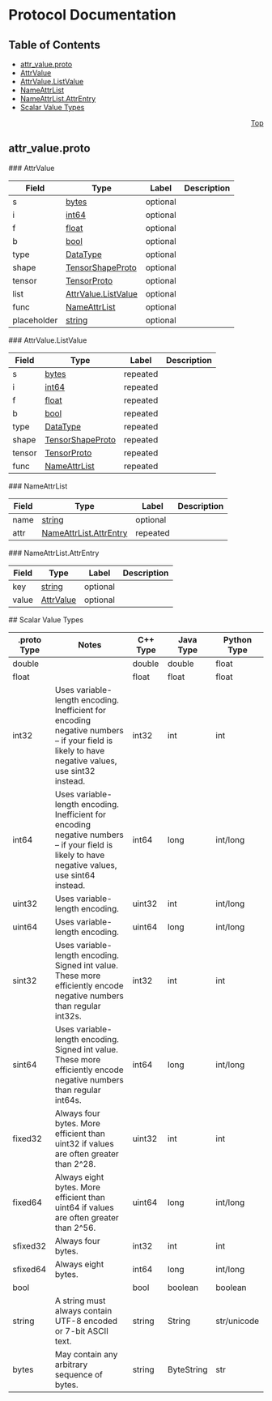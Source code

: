 # Protocol Documentation
<a name="top"/>

## Table of Contents
* [attr_value.proto](#attr_value.proto)
 * [AttrValue](#tensorflow.AttrValue)
 * [AttrValue.ListValue](#tensorflow.AttrValue.ListValue)
 * [NameAttrList](#tensorflow.NameAttrList)
 * [NameAttrList.AttrEntry](#tensorflow.NameAttrList.AttrEntry)
* [Scalar Value Types](#scalar-value-types)

<a name="attr_value.proto"/>
<p align="right"><a href="#top">Top</a></p>

## attr_value.proto



<a name="tensorflow.AttrValue"/>
### AttrValue


| Field | Type | Label | Description |
| ----- | ---- | ----- | ----------- |
| s | [bytes](#bytes) | optional |  |
| i | [int64](#int64) | optional |  |
| f | [float](#float) | optional |  |
| b | [bool](#bool) | optional |  |
| type | [DataType](#tensorflow.DataType) | optional |  |
| shape | [TensorShapeProto](#tensorflow.TensorShapeProto) | optional |  |
| tensor | [TensorProto](#tensorflow.TensorProto) | optional |  |
| list | [AttrValue.ListValue](#tensorflow.AttrValue.ListValue) | optional |  |
| func | [NameAttrList](#tensorflow.NameAttrList) | optional |  |
| placeholder | [string](#string) | optional |  |


<a name="tensorflow.AttrValue.ListValue"/>
### AttrValue.ListValue


| Field | Type | Label | Description |
| ----- | ---- | ----- | ----------- |
| s | [bytes](#bytes) | repeated |  |
| i | [int64](#int64) | repeated |  |
| f | [float](#float) | repeated |  |
| b | [bool](#bool) | repeated |  |
| type | [DataType](#tensorflow.DataType) | repeated |  |
| shape | [TensorShapeProto](#tensorflow.TensorShapeProto) | repeated |  |
| tensor | [TensorProto](#tensorflow.TensorProto) | repeated |  |
| func | [NameAttrList](#tensorflow.NameAttrList) | repeated |  |


<a name="tensorflow.NameAttrList"/>
### NameAttrList


| Field | Type | Label | Description |
| ----- | ---- | ----- | ----------- |
| name | [string](#string) | optional |  |
| attr | [NameAttrList.AttrEntry](#tensorflow.NameAttrList.AttrEntry) | repeated |  |


<a name="tensorflow.NameAttrList.AttrEntry"/>
### NameAttrList.AttrEntry


| Field | Type | Label | Description |
| ----- | ---- | ----- | ----------- |
| key | [string](#string) | optional |  |
| value | [AttrValue](#tensorflow.AttrValue) | optional |  |







<a name="scalar-value-types"/>
## Scalar Value Types

| .proto Type | Notes | C++ Type | Java Type | Python Type |
| ----------- | ----- | -------- | --------- | ----------- |
| <a name="double"/> double |  | double | double | float |
| <a name="float"/> float |  | float | float | float |
| <a name="int32"/> int32 | Uses variable-length encoding. Inefficient for encoding negative numbers – if your field is likely to have negative values, use sint32 instead. | int32 | int | int |
| <a name="int64"/> int64 | Uses variable-length encoding. Inefficient for encoding negative numbers – if your field is likely to have negative values, use sint64 instead. | int64 | long | int/long |
| <a name="uint32"/> uint32 | Uses variable-length encoding. | uint32 | int | int/long |
| <a name="uint64"/> uint64 | Uses variable-length encoding. | uint64 | long | int/long |
| <a name="sint32"/> sint32 | Uses variable-length encoding. Signed int value. These more efficiently encode negative numbers than regular int32s. | int32 | int | int |
| <a name="sint64"/> sint64 | Uses variable-length encoding. Signed int value. These more efficiently encode negative numbers than regular int64s. | int64 | long | int/long |
| <a name="fixed32"/> fixed32 | Always four bytes. More efficient than uint32 if values are often greater than 2^28. | uint32 | int | int |
| <a name="fixed64"/> fixed64 | Always eight bytes. More efficient than uint64 if values are often greater than 2^56. | uint64 | long | int/long |
| <a name="sfixed32"/> sfixed32 | Always four bytes. | int32 | int | int |
| <a name="sfixed64"/> sfixed64 | Always eight bytes. | int64 | long | int/long |
| <a name="bool"/> bool |  | bool | boolean | boolean |
| <a name="string"/> string | A string must always contain UTF-8 encoded or 7-bit ASCII text. | string | String | str/unicode |
| <a name="bytes"/> bytes | May contain any arbitrary sequence of bytes. | string | ByteString | str |
